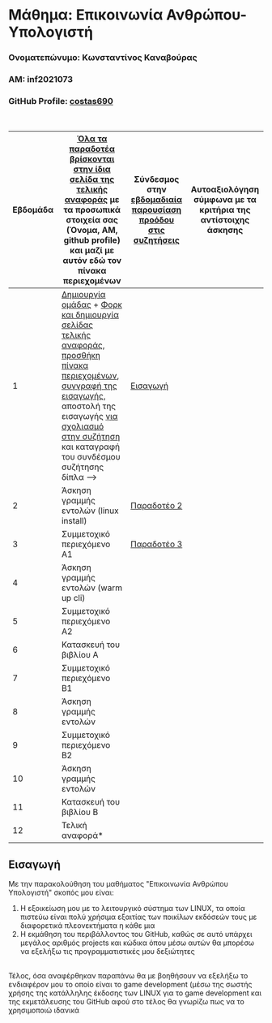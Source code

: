 # Μάθημα: Επικοινωνία Ανθρώπου-Υπολογιστή

### Ονοματεπώνυμο: Κωνσταντίνος Καναβούρας   
### ΑΜ: inf2021073  
### GitHub Profile: [costas690](https://github.com/costas690)  
<br />


| Εβδομάδα | [Όλα τα παραδοτέα βρίσκονται στην ίδια σελίδα της τελικής αναφοράς](https://courses-ionio.github.io/help/deliverables/) με τα προσωπικά στοιχεία σας (Όνομα, ΑΜ, github profile) και μαζί με αυτόν εδώ τον πίνακα περιεχομένων | Σύνδεσμος στην [εβδομαδιαία παρουσίαση προόδου στις συζητήσεις](https://github.com/courses-ionio/help/discussions/categories/show-and-tell) | Αυτοαξιολόγηση σύμφωνα με τα κριτήρια της αντίστοιχης άσκησης |
| --- | --- | --- | --- |
| 1 |  [Δημιουργία ομάδας](https://github.com/courses-ionio/hci/discussions/1794) + [Φορκ και δημιουργία σελίδας τελικής αναφοράς](https://courses-ionio.github.io/help/guide/), [προσθήκη πίνακα περιεχομένων](https://raw.githubusercontent.com/courses-ionio/hci/master/README.md), [συγγραφή της εισαγωγής](https://courses-ionio.github.io/help/intro/), αποστολή της εισαγωγής [για σχολιασμό στην συζήτηση](https://github.com/courses-ionio/help/discussions/categories/show-and-tell) και καταγραφή του συνδέσμου συζήτησης δίπλα --> | [Εισαγωγή](https://github.com/courses-ionio/help/discussions/884) | |
| 2 | Άσκηση γραμμής εντολών (linux install) | [Παραδοτέο 2](https://github.com/courses-ionio/help/discussions/1038) | |
| 3 | Συμμετοχικό περιεχόμενο A1 | [Παραδοτέο 3](https://github.com/courses-ionio/help/discussions/1407) | |
| 4 | Άσκηση γραμμής εντολών (warm up cli) | | |
| 5 | Συμμετοχικό περιεχόμενο A2 | | |
| 6 | Κατασκευή του βιβλίου Α | | |
| 7 | Συμμετοχικό περιεχόμενο B1 | | |
| 8 | Άσκηση γραμμής εντολών | | |
| 9 | Συμμετοχικό περιεχόμενο B2 | | |
| 10 | Άσκηση γραμμής εντολών | | |
| 11 | Κατασκευή του βιβλίου Β | | |
| 12 | Τελική αναφορά* | | |

## Εισαγωγή 
Με την παρακολούθηση του μαθήματος "Επικοινωνία Ανθρώπου Υπολογιστή" σκοπός μου είναι:

1. Η εξοικείωση μου με το λειτουργικό σύστημα των LINUX, τα οποία πιστεύω είναι πολύ χρήσιμα εξαιτίας των ποικίλων εκδόσεών τους με διαφορετικά πλεονεκτήματα η κάθε μια
2. Η εκμάθηση του περιβάλλοντος του GitHub, καθώς σε αυτό υπάρχει μεγάλος αριθμός projects και κώδικα όπου μέσω αυτών θα μπορέσω να εξελήξω τις προγραμματιστικές μου δεξιώτητες  
<br />
Τέλος, όσα αναφέρθηκαν παραπάνω θα με βοηθήσουν να εξελήξω το ενδιαφέρον μου το οποίο είναι το game development (μέσω της σωστής χρήσης της κατάλληλης έκδοσης των LINUX για το game development και της εκμετάλευσης του GitHub αφού στο τέλος θα γνωρίζω πως να το χρησιμοποιώ ιδανικά
  
